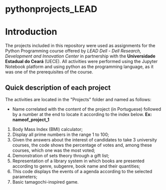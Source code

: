 # pythonprojects_LEAD

# Introduction

The projects included in this repository were used as assignments for the Python Programming course offered by *LEAD Dell - Dell Research, Development and Innovation Center* in partnership with the **Universidade Estadual do Ceará** (UECE).
All activities were performed using the Jupyter Notebook platform and using python as the programming language, as it was one of the prerequisites of the course.

## Quick description of each project

The activities are located in the "Projects" folder and named as follows:
- Name correlated with the content of the project (in Portuguese) followed by a number at the end to locate it according to the index below.
  **Ex: nameof_project_1** 

1. Body Mass Index (BMI) calculator;
2. Display all prime numbers in the range 1 to 100;
3. Given the answers about the interest of candidates to take 3 university courses, the code shows the percentage of votes and, among these courses, which one was the most voted;
4. Demonstration of sets theory through a gift list;
5. Representation of a library system in which books are presented according to genre, subgenre, book name and their quantities;
6. This code displays the events of a agenda according to the selected parameters;
7. Basic tamagochi-inspired game.
